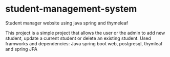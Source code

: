 # student-management-system
Student manager website using java spring and thymeleaf

This project is a simple project that allows the user or the admin to add new student, update a current student or delete an existing student.
Used framworks and dependencies: Java spring boot web, postgresql, thymleaf and spring JPA
